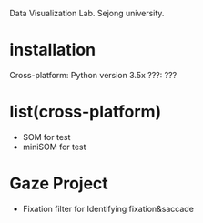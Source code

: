 Data Visualization Lab.
Sejong university.


# installation
Cross-platform: Python version 3.5x
???: ???

# list(cross-platform)
- SOM for test
- miniSOM for test

# Gaze Project
- Fixation filter for Identifying fixation&saccade

